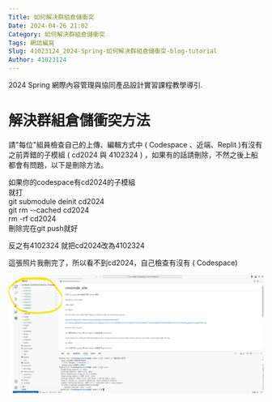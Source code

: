 ```yaml
---
Title: 如何解決群組倉儲衝突
Date: 2024-04-26 21:02
Category: 如何解決群組倉儲衝突
Tags: 網誌編寫
Slug: 41023124_2024-Spring-如何解決群組倉儲衝突-blog-tutorial
Author: 41023124
---
```


2024 Spring 網際內容管理與協同產品設計實習課程教學導引.

<!-- PELICAN_END_SUMMARY -->

# 解決群組倉儲衝突方法

<p>請"每位"組員檢查自己的上傳、編輯方式中 ( Codespace 、近端、Replit )有沒有之前弄錯的子模組 ( cd2024 與 4102324 ) ，如果有的話請刪除，不然之後上船都會有問題，以下是刪除方法。</p>
<p>如果你的codespace有cd2024的子模組<br>就打<br>git submodule deinit cd2024<br>git rm --cached cd2024<br>rm -rf cd2024<br>刪除完在git push就好&nbsp;</p>
<p>反之有4102324 就把cd2024改為4102324</p>
<p>這張照片我刪完了，所以看不到cd2024，自己檢查有沒有 ( Codespace)</p>
<img src="messageImage_1714132138476.jpg">
